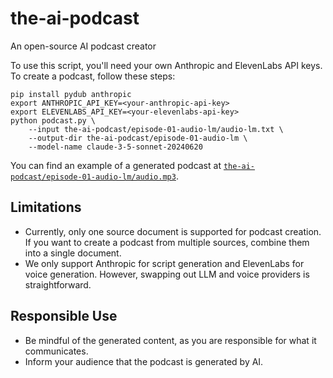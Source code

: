 # the-ai-podcast
An open-source AI podcast creator

To use this script, you'll need your own Anthropic and ElevenLabs API keys. To create a podcast, follow these steps:

```
pip install pydub anthropic 
export ANTHROPIC_API_KEY=<your-anthropic-api-key>
export ELEVENLABS_API_KEY=<your-elevenlabs-api-key>
python podcast.py \
    --input the-ai-podcast/episode-01-audio-lm/audio-lm.txt \
    --output-dir the-ai-podcast/episode-01-audio-lm \
    --model-name claude-3-5-sonnet-20240620
```

You can find an example of a generated podcast at [`the-ai-podcast/episode-01-audio-lm/audio.mp3`](the-ai-podcast/episode-01-audio-lm/audio.mp3).

## Limitations

- Currently, only one source document is supported for podcast creation. If you want to create a podcast from multiple sources, combine them into a single document.
- We only support Anthropic for script generation and ElevenLabs for voice generation. However, swapping out LLM and voice providers is straightforward.

## Responsible Use

- Be mindful of the generated content, as you are responsible for what it communicates.
- Inform your audience that the podcast is generated by AI.